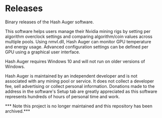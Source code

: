 # Releases

Binary releases of the Hash Auger software.

This software helps users manage their Nvidia mining rigs by setting per algorithm overclock settings and comparing algorithm/coin values across multiple pools. Using nmvl.dll, Hash Auger can monitor GPU temperature and energy usage. Advanced configuration settings can be defined per GPU using a graphical user interface. 

Hash Auger requires Windows 10 and will not run on older versions of Windows.

Hash Auger is maintained by an independent developer and is not associated with any mining pool or service. It does not collect a developer fee, sell advertising or collect personal information. Donations made to the address in the software's Setup tab are greatly appreciated as this software represents hundreds of hours of personal time and work.

*** Note this project is no longer maintained and this repository has been archived.***
